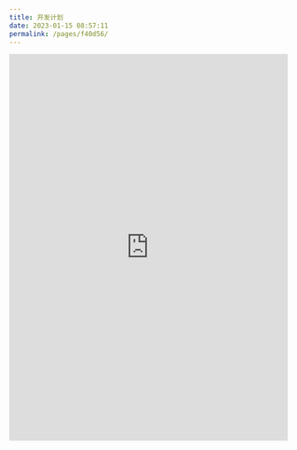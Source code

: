 ```yaml
---
title: 开发计划
date: 2023-01-15 08:57:11
permalink: /pages/f40d56/
---
```


<iframe class="airtable-embed" src="https://airtable.com/embed/shrJ5ZTiBOUL2rId0?backgroundColor=blue" frameborder="0" onmousewheel="" width="100%" height="533" style="background: transparent; "></iframe>



<style>

.airtable-embed{
    height:700px;
}

  @media (max-width:719px){
.airtable-embed{
    height:533px;
}
  }

</style>